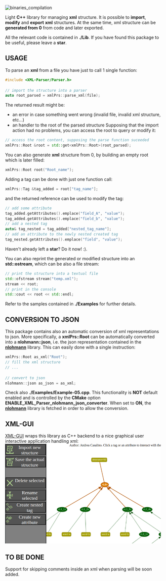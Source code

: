 ![binaries_compilation](https://github.com/andreacasalino/XML-parser/actions/workflows/runTests.yml/badge.svg)

Light **C++** library for managing **xml** structure. It is possible to **import**, **modify** and **export** **xml** structures. At the same time, xml structure can  be **generated from 0** from code and later exported.

All the relevant code is contained in **./Lib**.
If you have found this package to be useful, please leave a **star**.

## USAGE

To parse an **xml** from a file you have just to call 1 single function:
```cpp
#include <XML-Parser/Parser.h>

// import the structure into a parser
auto root_parsed = xmlPrs::parse_xml(file);
```

The returned result might be:
- an error in case something went wrong (invalid file, invalid xml structure, etc...)
- an handler to the root of the parsed structure
Supposing that the import action had no problems, you can access the root to query or modify it:
```cpp
// access the root content, supposing the parse function suceeded
xmlPrs::Root &root = std::get<xmlPrs::Root>(root_parsed);
```

You can also generate **xml** structure from 0, by building an empty root which is later filled:
```cpp
xmlPrs::Root root("Root_name");
```

Adding a tag can be done with just one function call:
```cpp
xmlPrs::Tag &tag_added = root["tag_name"];
```

and the returned reference can be used to modify the tag:
```cpp
// add some attribute
tag_added.getAttributes().emplace("field_A", "value");
tag_added.getAttributes().emplace("field_b", "value");
// add a nested tag
auto& tag_nested = tag_added["nested_tag_name"];
// add an attribute to the newly nested created tag
tag_nested.getAttributes().emplace("field", "value");
```

Haven't already left a **star**? Do it now! :).

You can also reprint the generated or modified structure into an **std::ostream**, which can be also a file stream:
```cpp
// print the structure into a textual file
std::ofstream stream("temp.xml");
stream << root;
// print in the console
std::cout << root << std::endl;
```

Refer to the samples contained in **./Examples** for further details.

## CONVERSION TO JSON

This package contains also an automatic conversion of xml representations to json. 
More specifically, a **xmlPrs::Root** can be automatically converted into a **nlohmann::json**, i.e. the json representation 
contained in the [**nlohmann**](https://github.com/nlohmann/json) library. 
This can easily done with a single instruction:
```cpp
xmlPrs::Root as_xml("Root");
// fill the xml structure
// ...

// convert to json
nlohmann::json as_json = as_xml;
```

Check also **./Examples/Example-05.cpp**.
This functionality is **NOT** default enabled and is controlled by the **CMake** option **ENABLE_XML_Parser_nlohmann_json_converter**. 
When set to **ON**, the [**nlohmann**](https://github.com/nlohmann/json) library is fetched in order to allow the conversion.

## XML-GUI

[XML-GUI](https://github.com/andreacasalino/XML-GUI) wraps this library as C++ backend to a nice graphical user interactive application handling xml:
![Example using XML-GUI](https://github.com/andreacasalino/XML-GUI/blob/master/Example.png)

## TO BE DONE

Support for skipping comments inside an xml when parsing will be soon added.
